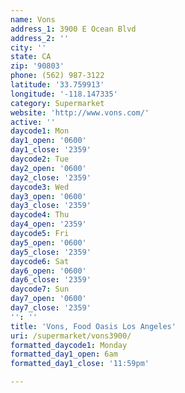 ```yaml
---
name: Vons
address_1: 3900 E Ocean Blvd
address_2: ''
city: ''
state: CA
zip: '90803'
phone: (562) 987-3122
latitude: '33.759913'
longitude: '-118.147335'
category: Supermarket
website: 'http://www.vons.com/'
active: ''
daycode1: Mon
day1_open: '0600'
day1_close: '2359'
daycode2: Tue
day2_open: '0600'
day2_close: '2359'
daycode3: Wed
day3_open: '0600'
day3_close: '2359'
daycode4: Thu
day4_open: '2359'
daycode5: Fri
day5_open: '0600'
day5_close: '2359'
daycode6: Sat
day6_open: '0600'
day6_close: '2359'
daycode7: Sun
day7_open: '0600'
day7_close: '2359'
'': ''
title: 'Vons, Food Oasis Los Angeles'
uri: /supermarket/vons3900/
formatted_daycode1: Monday
formatted_day1_open: 6am
formatted_day1_close: '11:59pm'

---
```

